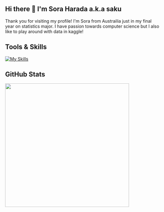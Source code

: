 ## Hi there 👋 I'm Sora Harada a.k.a saku

Thank you for visiting my profile! I'm Sora from Austrailia just in my final year on statistics major. I have passion towards computer science but I also like to play around with data in kaggle!

## Tools & Skills
[![My Skills](https://skillicons.dev/icons?i=discord,notion,unity,git,github,mysql,sqlite,vscode,swift,&theme=light)](https://skillicons.dev)

## GitHub Stats

<div align="center">
  <div style="display: flex;">
    
    
  <img width="401" src="https://streak-stats.demolab.com/?user=Saku052&ring=5094F0&fire=5094F0&currStreakLabel=5094F0" />
  </div>
</div>
